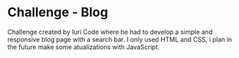 <h1> Challenge - Blog </h1>

Challenge created by Iuri Code where he had to develop a simple and responsive blog page with a search bar. I only used HTML and CSS, i plan in the future make some atualizations with JavaScript.
